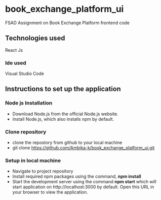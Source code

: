 # book_exchange_platform_ui
FSAD Assignment on Book Exchange Platform frontend code

## Technologies used
React Js
### Ide used
Visual Studio Code

## Instructions to set up the application
### Node js Installation
* Download Node.js from the official Node.js website.
* Install Node.js, which also installs npm by default.

### Clone repository
* clone the repostory from github to your local machine
* git clone https://github.com/Ambika-k/book_exchange_platform_ui.git

### Setup in local machine
* Navigate to project repository
* Install required npm packages using the command, **npm install**
* Start the development server using the command **npm start** which will start application on http://localhost:3000 by default. Open this URL in your browser to view the application.


